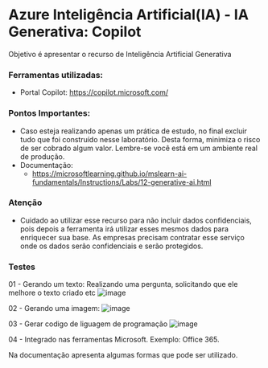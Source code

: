# Azure Inteligência Artificial(IA) - IA Generativa: Copilot 
Objetivo é apresentar o recurso de Inteligência Artificial Generativa


### Ferramentas utilizadas:
- Portal Copilot: https://copilot.microsoft.com/
 
### Pontos Importantes:
- Caso esteja realizando apenas um prática de estudo, no final excluir tudo que foi construído nesse laboratório. Desta forma, minimiza o risco de ser cobrado algum valor. Lembre-se você está em um ambiente real de produção.
- Documentação:
    + https://microsoftlearning.github.io/mslearn-ai-fundamentals/Instructions/Labs/12-generative-ai.html

### Atenção

- Cuidado ao utilizar esse recurso para não incluir dados confidenciais, pois depois a ferramenta irá utilizar esses mesmos dados para enriquecer sua base. As empresas precisam contratar esse serviço onde os dados serão confidenciais e serão protegidos.

### Testes

01 - Gerando um texto: Realizando uma pergunta, solicitando que ele melhore o texto criado etc
![image](https://github.com/user-attachments/assets/3322e74f-dd6a-4149-857d-0c160f0cf6ad)

02 - Gerando uma imagem:
![image](https://github.com/user-attachments/assets/3e4063f0-cc32-43a4-bd5c-3dfa1d664a24)

03 - Gerar codigo de liguagem de programação
![image](https://github.com/user-attachments/assets/e36334cc-a6a2-46fc-b97f-cb76197a2fe0)

04 - Integrado nas ferramentas Microsoft. Exemplo: Office 365.

Na documentação apresenta algumas formas que pode ser utilizado.
